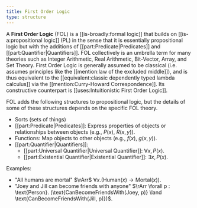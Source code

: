 ```yaml
---
title: First Order Logic
type: structure
---
```


A **First Order Logic** (FOL) is a [[is-broadly:formal logic]] that builds on [[is-a:propositional logic]] (PL) in the sense that it is essentially propositional logic but with the additions of [[part:Predicate|Predicates]] and [[part:Quantifier|Quantifiers]]. FOL collectively is an umbrella term for many theories such as Integer Arithmetic, Real Arithmetic, Bit-Vector, Array, and Set Theory. First Order Logic is generally assumed to be classical (i.e. assumes principles like the [[mention:law of the excluded middle]]), and is thus equivalent to the [[equivalent:classic dependently typed lambda calculus]] via the [[mention:Curry-Howard Correspondence]]. Its constructive counterpart is [[uses:Intuitionistic First Order Logic]].

FOL adds the following structures to propositional logic, but the details of some of these structures depends on the specific FOL theory.
 - Sorts (sets of things)
 - [[part:Predicate|Predicates]]: Express properties of objects or relationships between objects (e.g., $P(x)$, $R(x, y)$).
 - Functions: Map objects to other objects (e.g., $f(x)$, $g(x, y)$).
 - [[part:Quantifier|Quantifiers]]:
    - [[part:Universal Quantifier|Universal Quantifier]]: $\forall x, P(x)$.
    - [[part:Existential Quantifier|Existential Quantifier]]: $\exists x, P(x)$.

Examples:
 - "All humans are mortal" $\rArr$ $\forall x. (\text{Human}(x) \rightarrow \text{Mortal}(x))$.
 - "Joey and Jill can become friends with anyone" $\rArr \forall p : \text{Person}. (\text{CanBecomeFriendsWith(Joey, p)} \land \text{CanBecomeFriendsWith(Jill, p)})$.
